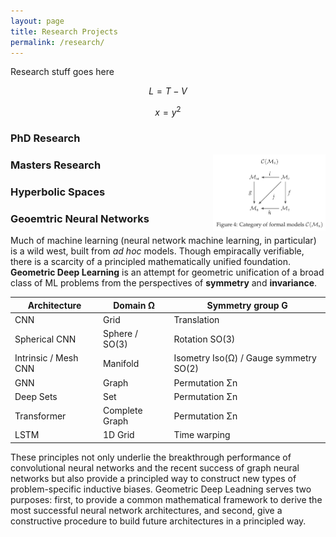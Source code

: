 ```yaml
---
layout: page
title: Research Projects
permalink: /research/
---
```


Research stuff goes here

$$ L = T - V $$

$$ x = y ^2 $$

### PhD Research


<img src="/assets/category_formal.png" alt="Category of formal models" style="float: right; margin-left: 20px; width: 180px;">

### Masters Research

### Hyperbolic Spaces

### Geoemtric Neural Networks

Much of machine learning (neural network machine learning, in particular) is a wild west, built from _ad hoc_ models. Though empiracally verifiable, there is a scarcity of a principled mathematically unified foundation. **Geometric Deep Learning** is an attempt for geometric unification of a broad class of ML problems from the perspectives of **symmetry** and **invariance**. 

| Architecture          | Domain Ω           | Symmetry group G                  |
|-----------------------|--------------------|----------------------------------|
| CNN                   | Grid               | Translation                       |
| Spherical CNN         | Sphere / SO(3)     | Rotation SO(3)                    |
| Intrinsic / Mesh CNN  | Manifold           | Isometry Iso(Ω) / Gauge symmetry SO(2) |
| GNN                   | Graph              | Permutation Σn                   |
| Deep Sets             | Set                | Permutation Σn                   |
| Transformer           | Complete Graph     | Permutation Σn                   |
| LSTM                  | 1D Grid            | Time warping                      |


These principles not only underlie the breakthrough performance of convolutional neural networks and the recent success of graph neural networks but also provide a principled way to construct new types of problem-specific inductive biases. Geometric Deep Leadning serves two purposes: first, to provide a common mathematical framework to derive the most successful neural network architectures, and second, give a constructive procedure to build future architectures in a principled way.
